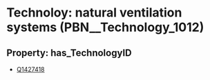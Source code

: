 # Technoloy: __natural ventilation systems__ (PBN__Technology_1012)

## Property: has_TechnologyID

* [Q1427418](Q1427418)

